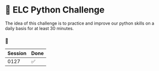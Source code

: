 # 🧠 ELC Python Challenge

The idea of this challenge is to practice and improve our python skills on a daily basis for at least 30 minutes.

### 🐶

|Session|Done|
|-------|----|
|0127   |✅  |
